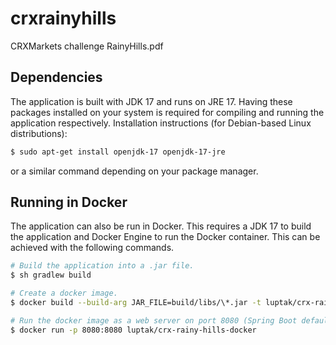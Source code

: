 # crxrainyhills
CRXMarkets challenge RainyHills.pdf


## Dependencies
The application is built with JDK 17 and runs on JRE 17. 
Having these packages installed on your system is required for compiling and running the application respectively.
Installation instructions (for Debian-based Linux distributions):

```sh
$ sudo apt-get install openjdk-17 openjdk-17-jre
```
or a similar command depending on your package manager.

## Running in Docker
The application can also be run in Docker. This requires a JDK 17 to build the application and Docker Engine to run the Docker container.
This can be achieved with the following commands.
```sh
# Build the application into a .jar file.
$ sh gradlew build

# Create a docker image.
$ docker build --build-arg JAR_FILE=build/libs/\*.jar -t luptak/crx-rainy-hills-docker .

# Run the docker image as a web server on port 8080 (Spring Boot default).
$ docker run -p 8080:8080 luptak/crx-rainy-hills-docker
```
